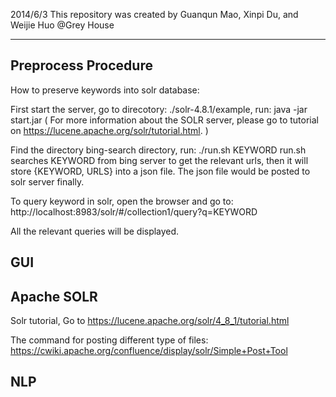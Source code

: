 2014/6/3
This repository was created by Guanqun Mao, Xinpi Du, and Weijie Huo @Grey House

-------------------------------------------------------------------


## Preprocess Procedure

How to preserve keywords into solr database:

First start the server, go to direcotory: ./solr-4.8.1/example, run:
	java -jar start.jar
( For more information about the SOLR server, please go to tutorial on https://lucene.apache.org/solr/tutorial.html. )


Find the directory bing-search directory, run: 
	./run.sh KEYWORD
run.sh searches KEYWORD from bing server to get the relevant urls, then it will store {KEYWORD, URLS} into a json file. The json file would be posted to solr server finally. 





To query keyword in solr, open the browser and go to:
	http://localhost:8983/solr/#/collection1/query?q=KEYWORD

All the relevant queries will be displayed. 



## GUI



## Apache SOLR
Solr tutorial, Go to https://lucene.apache.org/solr/4_8_1/tutorial.html

The command for posting different type of files: https://cwiki.apache.org/confluence/display/solr/Simple+Post+Tool

	
## NLP


